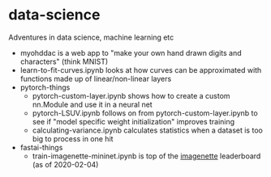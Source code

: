 # data-science
Adventures in data science, machine learning etc

- myohddac is a web app to "make your own hand drawn digits and characters" (think MNIST)
- learn-to-fit-curves.ipynb looks at how curves can be approximated with functions made up of linear/non-linear layers
- pytorch-things
    - pytorch-custom-layer.ipynb shows how to create a custom nn.Module and use it in a neural net
    - pytorch-LSUV.ipynb follows on from pytorch-custom-layer.ipynb to see if "model specific weight initialization" improves training
    - calculating-variance.ipynb calculates statistics when a dataset is too big to process in one hit
- fastai-things
    - train-imagenette-mininet.ipynb is top of the [imagenette](https://github.com/fastai/imagenette) leaderboard (as of 2020-02-04)
